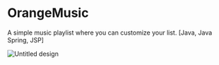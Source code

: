 # OrangeMusic
A simple music playlist where you can customize your list. [Java, Java Spring, JSP]

![Untitled design](https://github.com/NataliaSilva10/OrangeMusic/assets/116288733/7c38976b-2105-40f8-b163-e176acd2ed26)
